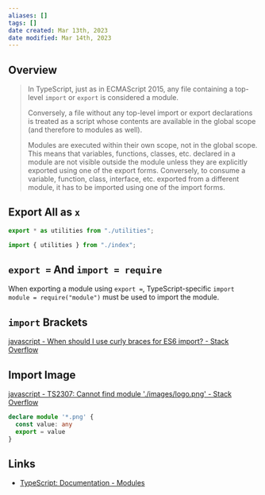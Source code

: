 ```yaml
---
aliases: []
tags: []
date created: Mar 13th, 2023
date modified: Mar 14th, 2023
---
```


## Overview
> In TypeScript, just as in ECMAScript 2015, any file containing a top-level `import` or `export` is considered a module.
> 
> Conversely, a file without any top-level import or export declarations is treated as a script whose contents are available in the global scope (and therefore to modules as well).
> 
> Modules are executed within their own scope, not in the global scope. This means that variables, functions, classes, etc. declared in a module are not visible outside the module unless they are explicitly exported using one of the export forms. Conversely, to consume a variable, function, class, interface, etc. exported from a different module, it has to be imported using one of the import forms.

## Export All as `x`
```ts
export * as utilities from "./utilities";

import { utilities } from "./index";
```

## `export =` And `import = require`
When exporting a module using `export =`, TypeScript-specific `import module = require("module")` must be used to import the module.

## `import` Brackets
[javascript - When should I use curly braces for ES6 import? - Stack Overflow](https://stackoverflow.com/questions/36795819/when-should-i-use-curly-braces-for-es6-import)

## Import Image
[javascript - TS2307: Cannot find module './images/logo.png' - Stack Overflow](https://stackoverflow.com/questions/57127606/ts2307-cannot-find-module-images-logo-png)
```ts
declare module '*.png' {
  const value: any
  export = value
}
```

## Links
- [TypeScript: Documentation - Modules](https://www.typescriptlang.org/docs/handbook/modules.html)